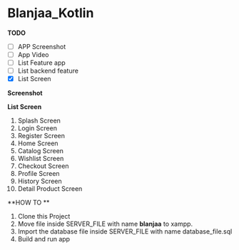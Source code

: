 # Blanjaa_Kotlin


**TODO**

- [ ] APP Screenshot
- [ ] App Video
- [ ] List Feature app
- [ ] List backend feature
- [x] List Screen

**Screenshot**





**List Screen**

1. Splash Screen
2. Login Screen
3. Register Screen
4. Home Screen
5. Catalog Screen
6. Wishlist Screen
7. Checkout Screen
8. Profile Screen
9. History Screen
10. Detail Product Screen

**HOW TO **

1. Clone this Project
2. Move file inside SERVER_FILE with name **blanjaa** to xampp.
3. Import the database file inside SERVER_FILE with name database_file.sql
4. Build and run app